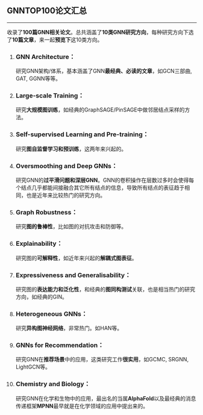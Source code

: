 ## GNNTOP100论文汇总

---



收录了**100篇GNN相关论文**。总共涵盖了**10类GNN研究方向**，每种研究方向下选了**10篇文章**，来一起**预览下**这10类方向。

1. ### **GNN Architecture**：

   研究GNN架构/体系，基本涵盖了GNN**最经典、必读的文章**，如GCN三部曲, GAT, GGNN等等。

2. ### **Large-scale Training**：

   研究**大规模图训练**，如经典的GraphSAGE/PinSAGE中做邻居结点采样的方法。

3. ### **Self-supervised Learning and Pre-training**：

   研究**图自监督学习和预训练**，这两年来兴起的。

4. ### **Oversmoothing and Deep GNNs**：

   研究GNN的**过平滑问题和深层GNN**。GNN的卷积操作在层数过多时会使得每个结点几乎都能间接融合其它所有结点的信息，导致所有结点的表征趋于相同，也是近年来比较热门的研究方向。

5. ### **Graph Robustness**：

   研究**图的鲁棒性**，比如图的对抗攻击和防御等。

6. ### **Explainability**：

   研究图的**可解释性**，如近年来兴起的**解耦式图表征**。

7. ### **Expressiveness and Generalisability**：

   研究图的**表达能力和泛化性**，和经典的**图同构测试**关联，也是相当热门的研究方向，如经典的GIN。

8. ### **Heterogeneous GNNs**：

   研究**异构图神经网络**，非常热门。如HAN等。

9. ### **GNNs for Recommendation**：

   研究GNN在**推荐场景**中的应用，这类研究工作**很实用**，如GCMC, SRGNN, LightGCN等。

10. ### **Chemistry and Biology**：

    研究GNN在化学和生物中的应用，最出名的当属**AlphaFold**以及最经典的消息传递框架**MPNN**最早就是在化学领域的应用中提出来的。
